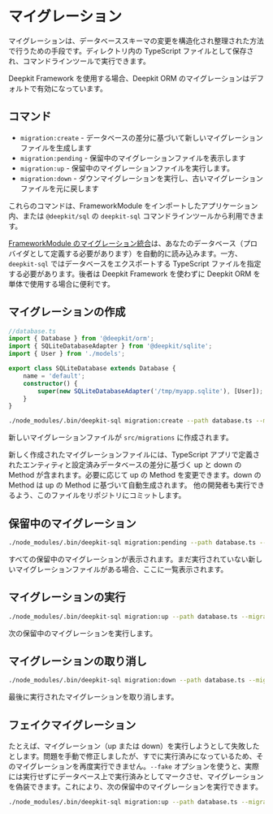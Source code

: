 # マイグレーション

マイグレーションは、データベーススキーマの変更を構造化され整理された方法で行うための手段です。ディレクトリ内の TypeScript ファイルとして保存され、コマンドラインツールで実行できます。

Deepkit Framework を使用する場合、Deepkit ORM のマイグレーションはデフォルトで有効になっています。 

## コマンド

- `migration:create` - データベースの差分に基づいて新しいマイグレーションファイルを生成します
- `migration:pending` - 保留中のマイグレーションファイルを表示します
- `migration:up` - 保留中のマイグレーションファイルを実行します。
- `migration:down` - ダウンマイグレーションを実行し、古いマイグレーションファイルを元に戻します

これらのコマンドは、FrameworkModule をインポートしたアプリケーション内、または `@deepkit/sql` の `deepkit-sql` コマンドラインツールから利用できます。

[FrameworkModule のマイグレーション統合](../framework/database.md#migration)は、あなたのデータベース（プロバイダとして定義する必要があります）を自動的に読み込みます。一方、`deepkit-sql` ではデータベースをエクスポートする TypeScript ファイルを指定する必要があります。後者は Deepkit Framework を使わずに Deepkit ORM を単体で使用する場合に便利です。

## マイグレーションの作成

```typescript
//database.ts
import { Database } from '@deepkit/orm';
import { SQLiteDatabaseAdapter } from '@deepkit/sqlite';
import { User } from './models';

export class SQLiteDatabase extends Database {
    name = 'default';
    constructor() {
        super(new SQLiteDatabaseAdapter('/tmp/myapp.sqlite'), [User]);
    }
}
```

```sh
./node_modules/.bin/deepkit-sql migration:create --path database.ts --migrationDir src/migrations
```

新しいマイグレーションファイルが `src/migrations` に作成されます。 

新しく作成されたマイグレーションファイルには、TypeScript アプリで定義されたエンティティと設定済みデータベースの差分に基づく up と down の Method が含まれます。必要に応じて up の Method を変更できます。down の Method は up の Method に基づいて自動生成されます。
他の開発者も実行できるよう、このファイルをリポジトリにコミットします。

## 保留中のマイグレーション

```sh
./node_modules/.bin/deepkit-sql migration:pending --path database.ts --migrationDir src/migrations
```

すべての保留中のマイグレーションが表示されます。まだ実行されていない新しいマイグレーションファイルがある場合、ここに一覧表示されます。

## マイグレーションの実行

```sh
./node_modules/.bin/deepkit-sql migration:up --path database.ts --migrationDir src/migrations
```

次の保留中のマイグレーションを実行します。 

## マイグレーションの取り消し

```sh
./node_modules/.bin/deepkit-sql migration:down --path database.ts --migrationDir src/migrations
```

最後に実行されたマイグレーションを取り消します。

## フェイクマイグレーション

たとえば、マイグレーション（up または down）を実行しようとして失敗したとします。問題を手動で修正しましたが、すでに実行済みになっているため、そのマイグレーションを再度実行できません。`--fake` オプションを使うと、実際には実行せずにデータベース上で実行済みとしてマークさせ、マイグレーションを偽装できます。これにより、次の保留中のマイグレーションを実行できます。

```sh
./node_modules/.bin/deepkit-sql migration:up --path database.ts --migrationDir src/migrations --fake
```
